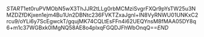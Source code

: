 $START$1et0ruPVMObN5wX3ThJJR2tLLg0rbMCMziSvgrFXQr9pYsTW25u3NMZDZfDKjxen1ejm4Bu1Un2DBNtc236FVKTZxaJgnl+lN8VyRNWU01UNKxC2rcu9/oYLi6y7ScEgwckT/gqujMK74CQLtEsFFn4i62UEQYnsM8fMAA05DY8q6+m1c37WGBxk0IMgNQ58AE8o4plxqFGQDJFhWbOnqQ==$END$